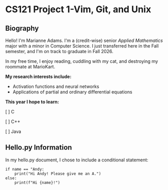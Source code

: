# CS121 Project 1-Vim, Git, and Unix

## Biography

Hello! I'm Marianne Adams. I'm a (credit-wise) senior *Applied Mathematics* major with a minor in Computer Science. I just transferred here in the Fall semester, and I'm on track to graduate in Fall 2026. 

In my free time, I enjoy reading, cuddling with my cat, and destroying my roommate at MarioKart. 

**My research interests include:**

- Activation functions and neural networks
- Applications of partial and ordinary differential equations


**This year I hope to learn:**

[ ] C

[ ] C++

[ ] Java


## Hello.py Information

In my hello.py document, I chose to include a conditional statement: 

```
if name == "Andy:
	print("Hi Andy! Please give me an A.")
else:
	print(f"Hi {name}!")
```

